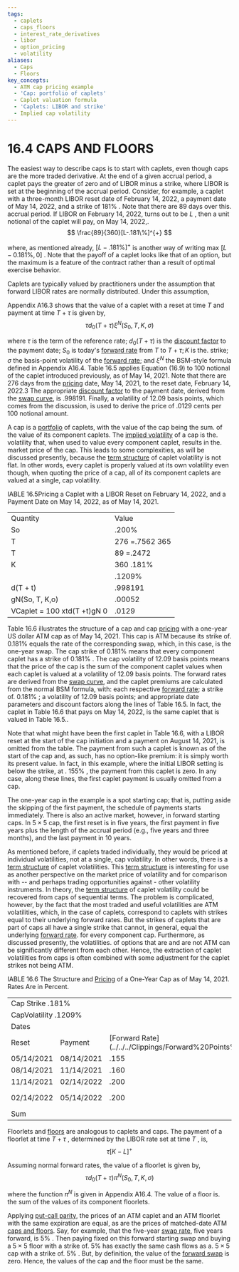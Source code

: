 ```yaml
---
tags:
  - caplets
  - caps_floors
  - interest_rate_derivatives
  - libor
  - option_pricing
  - volatility
aliases:
  - Caps
  - Floors
key_concepts:
  - ATM cap pricing example
  - 'Cap: portfolio of caplets'
  - Caplet valuation formula
  - 'Caplets: LIBOR and strike'
  - Implied cap volatility
---
```


# 16.4 CAPS AND FLOORS  

The easiest way to describe caps is to start with caplets, even though caps are the more traded derivative. At the end of a given accrual period, a caplet pays the greater of zero and of LIBOR minus a strike, where LIBOR is set at the beginning of the accrual period. Consider, for example, a caplet with a three-month LIBOR reset date of February 14, 2022, a payment date of May 14, 2022, and a strike of $181\%$ . Note that there are 89 days over this. accrual period. If LIBOR on February 14, 2022, turns out to be $L$ , then a unit notional of the caplet will pay, on May 14, 2022,.  
$$
\frac{89}{360}[L-.181\%]^{+}
$$  

where, as mentioned already, $[L-.181\%]^{+}$ is another way of writing max $[L-0.181\%,0]$ . Note that the payoff of a caplet looks like that of an option, but the maximum is a feature of the contract rather than a result of optimal exercise behavior.  

Caplets are typically valued by practitioners under the assumption that forward LIBOR rates are normally distributed. Under this assumption,  

Appendix A16.3 shows that the value of a caplet with a reset at time $T$ and payment at time $T+\tau$ is given by,  
$$
\tau d_{0}(T+\tau)\xi^{N}(S_{0},T,K,\sigma)
$$  

where $\tau$ is the term of the reference rate; $d_{0}(T+\tau)$ is the [discount factor](../Chapter%201/Discount%20Factors.md) to the payment date; $S_{0}$ is today's [forward rate](../../../Clippings/Forward%20Points%20in%20Currency.md) from $T$ to $T+\tau;K$ is the. strike; $\sigma$ the basis-point volatility of the [forward rate](../../../Clippings/Forward%20Points%20in%20Currency.md); and $\xi^{N}$ the BSM-style formula defined in Appendix A16.4. Table 16.5 applies Equation (16.9) to 100 notional of the caplet introduced previously, as of May 14, 2021. Note that there are 276 days from the [pricing](../Chapter%207/Arbitrage%20Pricing%20of%20Derivatives.md) date, May 14, 2021, to the reset date, February 14, 2022.3 The appropriate [discount factor](../Chapter%201/Discount%20Factors.md) to the payment date, derived from the [swap curve](../../../Financial%20Engineering/Fixed%20Income%20Derivatives/Determining%20the%20Expression%20for%20the%20Fair%20Value%20of%20the%20Swap%20Spread.md), is .998191. Finally, a volatility of 12.09 basis points, which comes from the discussion, is used to derive the price of .0129 cents per 100 notional amount.  

A cap is a [portfolio](../../../Advanced%20Investments/An%20Asset%20Allocation%20Primer.md) of caplets, with the value of the cap being the sum. of the value of its component caplets. The [implied volatility](../../Financial%20Engineering%20and%20Arbitrage%20in%20the%20Financial%20Markets/PART%20I%20RELATIVE%20VALUE%20BUILDING%20BLOCKS/Chapter%205%20Options%20on%20Prices%20and%20Hedge-Based%20Valuation/A%20Real-Life%20Option%20Pricing%20Exercise.md) of a cap is the. volatility that, when used to value every component caplet, results in the. market price of the cap. This leads to some complexities, as will be discussed presently, because the [term structure](../Chapter%209/The%20Vasicek%20Model.md) of caplet volatility is not flat. In other words, every caplet is properly valued at its own volatility even though, when quoting the price of a cap, all of its component caplets are valued at a single, cap volatility.  

IABLE 16.5Pricing a Caplet with a LIBOR Reset on February 14, 2022, and a Payment Date on May 14, 2022, as of May 14, 2021.   


<html><body><table><tr><td>Quantity</td><td>Value</td></tr><tr><td>So</td><td>.200%</td></tr><tr><td>T</td><td>276 =.7562 365</td></tr><tr><td>T</td><td>89 =.2472</td></tr><tr><td>K</td><td>360 .181%</td></tr><tr><td></td><td>.1209%</td></tr><tr><td>d(T + t)</td><td>.998191</td></tr><tr><td>gN(So, T, K,o)</td><td>.00052</td></tr><tr><td>VCaplet = 100 xtd(T +t)gN 0</td><td>.0129</td></tr></table></body></html>  

Table 16.6 illustrates the structure of a cap and cap [pricing](../Chapter%207/Arbitrage%20Pricing%20of%20Derivatives.md) with a one-year US dollar ATM cap as of May 14, 2021. This cap is ATM because its strike of. $0.181\%$ equals the rate of the corresponding swap, which, in this case, is the one-year swap. The cap strike of $0.181\%$ means that every component caplet has a strike of $0.181\%$ . The cap volatility of 12.09 basis points means that the price of the cap is the sum of the component caplet values when each caplet is valued at a volatility of 12.09 basis points. The forward rates are derived from the [swap curve](../../../Financial%20Engineering/Fixed%20Income%20Derivatives/Determining%20the%20Expression%20for%20the%20Fair%20Value%20of%20the%20Swap%20Spread.md), and the caplet premiums are calculated from the normal BSM formula, with: each respective [forward rate](../../../Clippings/Forward%20Points%20in%20Currency.md); a strike of. $0.181\%$ ; a volatility of 12.09 basis points; and appropriate date parameters and discount factors along the lines of Table 16.5. In fact, the caplet in Table 16.6 that pays on May 14, 2022, is the same caplet that is valued in Table 16.5..  

Note that what might have been the first caplet in Table 16.6, with a LIBOR reset at the start of the cap initiation and a payment on August 14, 2021, is omitted from the table. The payment from such a caplet is known as of the start of the cap and, as such, has no option-like premium: it is simply worth its present value. In fact, in this example, where the initial LIBOR setting is below the strike, at . $155\%$ , the payment from this caplet is zero. In any case, along these lines, the first caplet payment is usually omitted from a cap.  

The one-year cap in the example is a spot starting cap; that is, putting aside the skipping of the first payment, the schedule of payments starts immediately. There is also an active market, however, in forward starting caps. In $5\times5$ cap, the first reset is in five years, the first payment in five years plus the length of the accrual period (e.g., five years and three months), and the last payment in 10 years.  

As mentioned before, if caplets traded individually, they would be priced at individual volatilities, not at a single, cap volatility. In other words, there is a [term structure](../Chapter%209/The%20Vasicek%20Model.md) of caplet volatilities. This [term structure](../Chapter%209/The%20Vasicek%20Model.md) is interesting for use as another perspective on the market price of volatility and for comparison with -- and perhaps trading opportunities against - other volatility instruments. In theory, the [term structure](../Chapter%209/The%20Vasicek%20Model.md) of caplet volatility could be recovered from caps of sequential terms. The problem is complicated, however, by the fact that the most traded and useful volatilities are ATM volatilities, which, in the case of caplets, correspond to caplets with strikes equal to their underlying forward rates. But the strikes of caplets that are part of caps all have a single strike that cannot, in general, equal the underlying [forward rate](../../../Clippings/Forward%20Points%20in%20Currency.md). for every component cap. Furthermore, as discussed presently, the volatilities. of options that are and are not ATM can be significantly different from each other. Hence, the extraction of caplet volatilities from caps is often combined with some adjustment for the caplet strikes not being ATM.  

IABLE 16.6 The Structure and [Pricing](../Chapter%207/Arbitrage%20Pricing%20of%20Derivatives.md) of a One-Year Cap as of May 14, 2021. Rates Are in Percent.   


<html><body><table><tr><td colspan="4">Cap Strike .181%</td></tr><tr><td colspan="4">CapVolatility .1209%</td></tr><tr><td colspan="2">Dates</td><td></td><td></td></tr><tr><td>Reset</td><td>Payment</td><td>[Forward Rate](../../../Clippings/Forward%20Points%20in%20Currency.md)</td><td>Caplet Premium</td></tr><tr><td>05/14/2021</td><td>08/14/2021</td><td>.155</td><td></td></tr><tr><td>08/14/2021</td><td>11/14/2021</td><td>.160</td><td>.0039</td></tr><tr><td>11/14/2021</td><td>02/14/2022</td><td>.200</td><td>.0114</td></tr><tr><td>02/14/2022</td><td>05/14/2022</td><td>.200</td><td>.0129 .0281</td></tr><tr><td colspan="4">Sum</td></tr></table></body></html>  

Floorlets and [floors](.md) are analogous to caplets and caps. The payment of a floorlet at time $T+\tau$ , determined by the LIBOR rate set at time $T$ , is,  
$$
\tau[K-L]^{+}
$$  

Assuming normal forward rates, the value of a floorlet is given by,  
$$
\tau d_{0}(T+\tau)\pi^{N}(S_{0},T,K,\sigma)
$$  

where the function $\pi^{N}$ is given in Appendix A16.4. The value of a floor is.   
the sum of the values of its component floorlets.  

Applying [put-call parity](../../../Financial%20Engineering/7.%20Black%20Scholes%20Model.md), the prices of an ATM caplet and an ATM floorlet with the same expiration are equal, as are the prices of matched-date ATM [caps and floors](../../../Financial%20Engineering/Fixed%20Income%20Derivatives/Interest%20Rate%20Derivatives-An%20Introduction%20to%20the%20%20Pricing%20of%20Caps%20and%20Floors.md). Say, for example, that the five-year [swap rate](../../../Fixed%20Income%20Asset%20Pricing/Fixed%20Income%20Lecture%20Notes/Teaching%20Note%204%20Interest%20Rate%20Derivatives.md), five years forward, is $5\%$ . Then paying fixed on this forward starting swap and buying a $5\times5$ floor with a strike of. $5\%$ has exactly the same cash flows as a. $5\times5$ cap with a strike of. $5\%$ . But, by definition, the value of the [forward swap](../../../Financial%20Engineering/Derivatives/Part%20IX%20-%20Fixed%20Income%20Derivatives/Chapter%2039%20-%20Swaptions,%20Forward%20Swaps,%20and%20MBS.md) is zero. Hence, the values of the cap and the floor must be the same.  